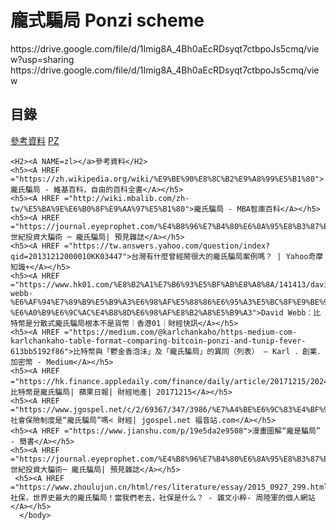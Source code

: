 <html>
  <head>
    <H1>龐式騙局 Ponzi scheme</H1>
  </head>
  <body>
    https://drive.google.com/file/d/1Imig8A_4Bh0aEcRDsyqt7ctbpoJs5cmq/view?usp=sharing
    https://drive.google.com/file/d/1Imig8A_4Bh0aEcRDsyqt7ctbpoJs5cmq/view
    <H2>目錄</H2>
    <A HREF=#zl>參考資料</A>
    <A HREF="https://drive.google.com/file/d/1Imig8A_4Bh0aEcRDsyqt7ctbpoJs5cmq/view?usp=sharing">PZ</A>
    
    <H2><A NAME=zl></a>參考資料</H2>
    <h5><A HREF ="https://zh.wikipedia.org/wiki/%E9%BE%90%E8%8C%B2%E9%A8%99%E5%B1%80">龐氏騙局 - 維基百科，自由的百科全書</A></h5>
    <h5><A HREF ="http://wiki.mbalib.com/zh-tw/%E5%BA%9E%E6%B0%8F%E9%AA%97%E5%B1%80">龐氏騙局 - MBA智庫百科</A></h5>
    <h5><A HREF ="https://journal.eyeprophet.com/%E4%B8%96%E7%B4%80%E6%8A%95%E8%B3%87%E5%A4%A7%E9%A8%99%E8%A1%93%E2%94%80%E9%BE%90%E6%B0%8F%E9%A8%99%E5%B1%80/">世紀投資大騙術 ─ 龐氏騙局| 預見雜誌</A></h5>
    <h5><A HREF ="https://tw.answers.yahoo.com/question/index?qid=20131212000010KK03447">台灣有什麼曾經鬧很大的龐氏騙局案例嗎？ | Yahoo奇摩知識+</A></h5>
    <h5><A HREF ="https://www.hk01.com/%E8%B2%A1%E7%B6%93%E5%BF%AB%E8%A8%8A/141413/david-webb-%E6%AF%94%E7%89%B9%E5%B9%A3%E6%98%AF%E5%88%86%E6%95%A3%E5%BC%8F%E9%BE%90%E6%B0%8F%E9%A8%99%E5%B1%80-%E6%A0%B9%E6%9C%AC%E4%B8%8D%E6%98%AF%E8%B2%A8%E5%B9%A3">David Webb：比特幣是分散式龐氏騙局根本不是貨幣｜香港01｜財經快訊</A></h5>
    <h5><A HREF ="https://medium.com/@karlchankaho/https-medium-com-karlchankaho-table-format-comparing-bitcoin-ponzi-and-tunip-fever-613bb5192f86">比特幣與「鬱金香泡沬」及「龐氏騙局」的異同（列表） – Karl ．創業．加密幣 - Medium</A></h5>
    <h5><A HREF ="https://hk.finance.appledaily.com/finance/daily/article/20171215/20245507">Webb：比特幣是龐氏騙局| 蘋果日報| 財經地產| 20171215</A></h5>
    <h5><A HREF ="https://www.jgospel.net/c/2/69367/347/3986/%E7%A4%BE%E6%9C%83%E4%BF%9D%E9%9A%AA%E5%88%B6%E5%BA%A6%E6%98%AF%E2%80%9C%E9%BE%90%E6%B0%8F%E9%A8%99%E5%B1%80%E2%80%9D%E5%97%8E.aspx">社會保險制度是“龐氏騙局”嗎< 財經| jgospel.net 福音站.com</A></h5>
    <h5><A HREF ="https://www.jianshu.com/p/19e5da2e9508">漫畫圖解“龐是騙局” - 簡書</A></h5>
    <h5><A HREF ="https://journal.eyeprophet.com/%E4%B8%96%E7%B4%80%E6%8A%95%E8%B3%87%E5%A4%A7%E9%A8%99%E8%A1%93%E2%94%80%E9%BE%90%E6%B0%8F%E9%A8%99%E5%B1%80/">世紀投資大騙術─ 龐氏騙局| 預見雜誌</A></h5>
     <h5><A HREF ="https://www.zhoulujun.cn/html/res/literature/essay/2015_0927_299.html">社保，世界史最大的龐氏騙局！當我們老去，社保是什么？ - 雜文小粹- 周陸軍的個人網站</A></h5>
      </body>
</html>
